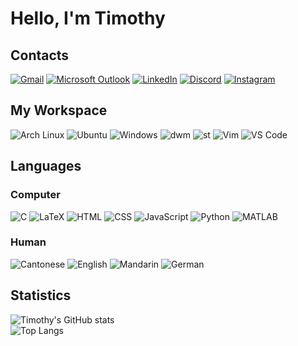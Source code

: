 # Hello, I'm Timothy

## Contacts

[![Gmail](https://img.shields.io/badge/Gmail-D14836?style=for-the-badge&logo=gmail&logoColor=white)](mailto://tinnam.choi@gmail.com)
[![Microsoft Outlook](https://img.shields.io/badge/Microsoft_Outlook-0078D4?style=for-the-badge&logo=microsoft-outlook&logoColor=white)](mailto://tinnam.choi@student.adelaide.edu.au)
[![LinkedIn](https://img.shields.io/badge/LinkedIn-0077B5?style=for-the-badge&logo=linkedin&logoColor=white)](https://www.linkedin.com/in/tinnamchoi/)
[![Discord](https://img.shields.io/badge/Discord-5865F2?style=for-the-badge&logo=discord&logoColor=white)](https://discord.com/users/398756767510691852)
[![Instagram](https://img.shields.io/badge/Instagram-E4405F?style=for-the-badge&logo=instagram&logoColor=white)](https://www.instagram.com/tinnam.choi/)

## My Workspace

![Arch Linux](https://img.shields.io/badge/Arch_Linux-1793D1?style=for-the-badge&logo=arch-linux&logoColor=white)
![Ubuntu](https://img.shields.io/badge/Ubuntu-E95420?style=for-the-badge&logo=ubuntu&logoColor=white)
![Windows](https://img.shields.io/badge/Windows-0078D6?style=for-the-badge&logo=windows&logoColor=white)
![dwm](https://img.shields.io/badge/dwm-006699?style=for-the-badge&logo=suckless&logoColor=white)
![st](https://img.shields.io/badge/st-006699?style=for-the-badge&logo=suckless&logoColor=white)
![Vim](https://img.shields.io/badge/VIM-%2311AB00.svg?&style=for-the-badge&logo=vim&logoColor=white)
![VS Code](https://img.shields.io/badge/VSCode-0078D4?style=for-the-badge&logo=visual%20studio%20code&logoColor=white)

## Languages

### Computer

![C](https://img.shields.io/badge/C-00599C?style=for-the-badge&logo=c&logoColor=white)
![LaTeX](https://img.shields.io/badge/LaTeX-47A141?style=for-the-badge&logo=LaTeX&logoColor=white)
![HTML](https://img.shields.io/badge/HTML-E34F26?style=for-the-badge&logo=html5&logoColor=white)
![CSS](https://img.shields.io/badge/CSS-1572B6?style=for-the-badge&logo=css3&logoColor=white)
![JavaScript](https://img.shields.io/badge/JavaScript-323330?style=for-the-badge&logo=javascript&logoColor=F7DF1E)
![Python](https://img.shields.io/badge/Python-FFD43B?style=for-the-badge&logo=python&logoColor=blue)
![MATLAB](https://img.shields.io/badge/MATLAB-D16432?style=for-the-badge&logo=M&logoColor=white)

### Human

![Cantonese](https://img.shields.io/badge/Cantonese-FF0?style=for-the-badge&logoColor=white)
![English](https://img.shields.io/badge/English-FFF?style=for-the-badge&logoColor=white)
![Mandarin](https://img.shields.io/badge/Mandarin-F00?style=for-the-badge&logoColor=white)
![German](https://img.shields.io/badge/German-FC0?style=for-the-badge&logoColor=white)

## Statistics

![Timothy's GitHub stats](https://github-readme-stats.vercel.app/api?username=tinnamchoi&count_private=true&show_icons=true&theme=github_dark&cache_seconds=1800&show_icons)  
![Top Langs](https://github-readme-stats.vercel.app/api/top-langs/?username=tinnamchoi&theme=github_dark&cache_seconds=1800&show_icons)
